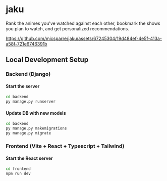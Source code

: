 # jaku

Rank the animes you've watched against each other, bookmark the shows you plan to watch, and get personalized recommendations.

https://github.com/micsparre/jaku/assets/67245304/19d484ef-4e5f-413a-a58f-721e6746391b

## Local Development Setup

### Backend (Django)

#### Start the server

```bash
cd backend
py manage.py runserver
```

#### Update DB with new models

```bash
cd backend
py manage.py makemigrations
py manage.py migrate
```

### Frontend (Vite + React + Typescript + Tailwind)

#### Start the React server

```bash
cd frontend
npm run dev
```
